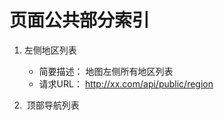 # 页面公共部分索引
1.  左侧地区列表
    *   简要描述：
    地图左侧所有地区列表
    *   请求URL：
    http://xx.com/api/public/region
    
1.  顶部导航列表
    
